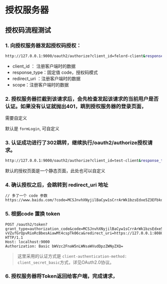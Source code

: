 # 授权服务器

## 授权码流程测试

### 1. 向授权服务器发起授权码授权：

```bash
http://127.0.0.1:9000/oauth2/authorize?client_id=felord-client&response_type=code&redirect_uri=https://www.baidu.com&scope=message.read%20message.write
```

- client_id ： 注册客户端时的数据
- response_type：固定值 code，授权码模式
- redirect_uri ：注册客户端时的数据
- scope：注册客户端时的数据

### 2. 授权服务器拦截到该请求后，会先检查发起该请求的当前用户是否认证。如果没有认证就抛出401，跳到授权服务器的登录页面，

需要自定义

默认是 `formLogin`, 可自定义

### 3. 认证成功进行了302跳转，继续执行/oauth2/authorize授权请求。

```bash
http://127.0.0.1:9000/oauth2/authorize?client_id=test-client&response_type=code&redirect_uri=https://www.baidu.com&scope=message.read%20message.write
```

默认的授权页面是一个静态页面，此处也可以自定义

### 4. 确认授权之后，会跳转到 redirect_uri 地址

```bash
// 多了一个 code 参数
https://www.baidu.com/?code=MCSJnvhXNyjilBaCyw1sCrrArWk1bzsEdxe5Z3EFbkdLwp8ASmum62n4M7Tz45VNpp_16IWboBnXlgG3LEfgN7MQqkf0-vVZufGrQpvRioRcBbesAiawMt4cspTk06ca
```

### 5. 根据code 置换 token

```http
POST /oauth2/token?grant_type=authorization_code&code=MCSJnvhXNyjilBaCyw1sCrrArWk1bzsEdxe5Z3EFbkdLwp8ASmum62n4M7Tz45VNpp_16IWboBnXlgG3LEfgN7MQqkf0-vVZufGrQpvRioRcBbesAiawMt4cspTk06ca&redirect_uri=https://127.0.0.1:8080/foo/bar HTTP/1.1
Host: localhost:9000
Authorization: Basic bWVzc2FnaW5nLWNsaWVudDpzZWNyZXQ=
```

> 这里采用的认证方式是 `client-authentication-method: client_secret_basic`方式，详见OAuth2.0协议。

### 6. 授权服务器将Token返回给客户端，完成请求，
